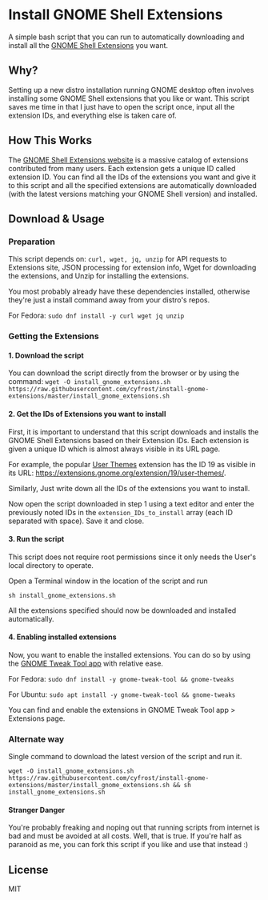 # Install GNOME Shell Extensions
A simple bash script that you can run to automatically downloading and install all the [GNOME Shell Extensions](https://extensions.gnome.org/) you want.

## Why?
Setting up a new distro installation running GNOME desktop often involves installing some GNOME Shell extensions that you like or want. This script saves me time in that I just have to open the script once, input all the extension IDs, and everything else is taken care of.

## How This Works

The [GNOME Shell Extensions website](https://extensions.gnome.org/) is a massive catalog of extensions contributed from many users. Each extension gets a unique ID called extension ID. You can find all the IDs of the extensions you want and give it to this script and all the specified extensions are automatically downloaded (with the latest versions matching your GNOME Shell version) and installed.

## Download & Usage

### Preparation 

This script depends on: `curl, wget, jq, unzip` for API requests to Extensions site, JSON processing for extension info, Wget for downloading the extensions, and Unzip for installing the extensions.

You most probably already have these dependencies installed, otherwise they're just a install command away from your distro's repos.

For Fedora: `sudo dnf install -y curl wget jq unzip`

### Getting the Extensions

#### 1. Download the script

You can download the script directly from the browser or by using the command: `wget -O install_gnome_extensions.sh https://raw.githubusercontent.com/cyfrost/install-gnome-extensions/master/install_gnome_extensions.sh`

#### 2. Get the IDs of Extensions you want to install

First, it is important to understand that this script downloads and installs the GNOME Shell Extensions based on their Extension IDs. Each extension is given a unique ID which is almost always visible in its URL page.

For example, the popular [User Themes](https://extensions.gnome.org/extension/19/user-themes/) extension has the ID 19 as visible in its URL: https://extensions.gnome.org/extension/19/user-themes/.

Similarly, Just write down all the IDs of the extensions you want to install.

Now open the script downloaded in step 1 using a text editor and enter the previously noted IDs in the `extension_IDs_to_install` array (each ID separated with space). Save it and close.

#### 3. Run the script

This script does not require root permissions since it only needs the User's local directory to operate.

Open a Terminal window in the location of the script and run

`sh install_gnome_extensions.sh`

All the extensions specified should now be downloaded and installed automatically.

#### 4. Enabling installed extensions

Now, you want to enable the installed extensions. You can do so by using the [GNOME Tweak Tool app](https://linuxconfig.org/how-to-install-tweak-tool-on-ubuntu-18-04-bionic-beaver-linux) with relative ease.

For Fedora: `sudo dnf install -y gnome-tweak-tool && gnome-tweaks`

For Ubuntu: `sudo apt install -y gnome-tweak-tool && gnome-tweaks`

You can find and enable the extensions in GNOME Tweak Tool app > Extensions page.


### Alternate way

Single command to download the latest version of the script and run it.

`wget -O install_gnome_extensions.sh https://raw.githubusercontent.com/cyfrost/install-gnome-extensions/master/install_gnome_extensions.sh && sh install_gnome_extensions.sh`



#### Stranger Danger

You're probably freaking and noping out that running scripts from internet is bad and must be avoided at all costs. Well, that is true. If you're half as paranoid as me, you can fork this script if you like and use that instead :)

## License
MIT

